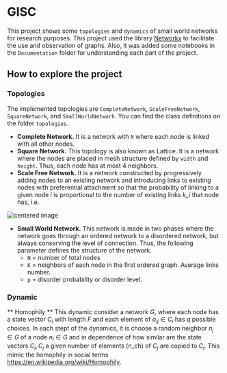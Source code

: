 # GISC

This project shows some `topologies` and `dynamics` of small world networks for research purposes. This project used the library [Networkx](https://networkx.github.io/) to facilitate the use and observation of graphs.
Also, it was added some notebooks in the `Documentation` folder for understanding each part of the project.

## How to explore the project

### Topologies 

The implemented topologies are `CompleteNetwork`, `ScaleFreeNetwork`, `SquareNetwork`, and `SmallWorldNetwork`. You can find the class definitions on the folder `topologies`.

- **Complete Network.** It is a network with `N` where each node is linked with all other nodes.
- **Square Network.** This topology is also known as Lattice. It is a network where the nodes are placed in mesh structure defined by `width` and `height`. Thus, each node has at most 4 neighbors. 
- **Scale Free Network.** It is a network constructed by progressively adding nodes to an existing network and introducing links to existing nodes with preferential attachment so that the probability of linking to a given node *i* is proportional to the number of existing links *k_i* that node has, i.e.
<img alt="centered image" src="https://render.githubusercontent.com/render/math?math=P(\text{linking to node i}) \sim \frac{k_i}{\sum_j k_j}">

- **Small World Network.** This network is made in two phases where the network goes through an ordered network to a disordered network, but always conserving the level of connection. Thus, the following parameter defines the structure of the network:
	* `N` = number of total nodes
	* `K` = neighbors of each node in the first ordered graph. Average links number.
	* `p` = disorder probability or disorder level.

### Dynamic

** Homophily ** This dynamic consider a network $G$, where each node has a state vector $C_i$ with length $F$ and each element of $\sigma_{ij} \in C_i$ has $q$ possible choices. In each stept of the dynamics, it is choose a random neighbor $n_j \in G$  of a node $n_i \in G$ and in dependence of how similar are the state vectors $C_i, C_j$ a given number of elements (n_ch) of $C_j$ are copied to $C_i$. This mimic the homophily in social terms https://en.wikipedia.org/wiki/Homophily.
